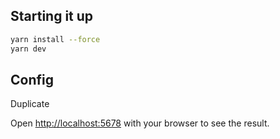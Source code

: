 ## Starting it up

```bash
yarn install --force
yarn dev
```

## Config

Duplicate

Open [http://localhost:5678](http://localhost:5678) with your browser to see the result.
